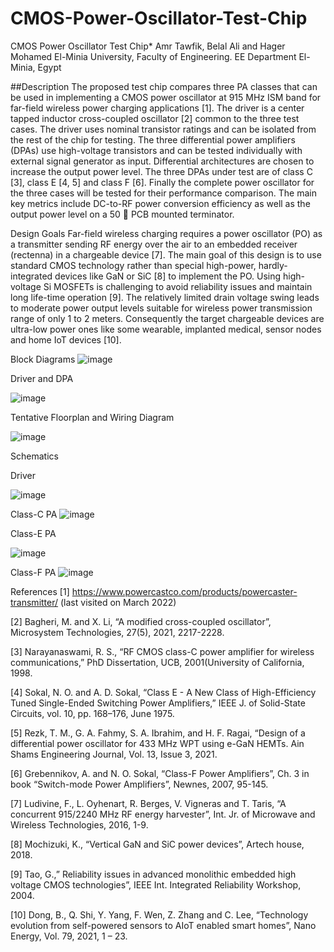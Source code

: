 # CMOS-Power-Oscillator-Test-Chip
CMOS Power Oscillator Test Chip*
Amr Tawfik, Belal Ali and Hager Mohamed
El-Minia University, Faculty of Engineering. EE Department
El-Minia, Egypt


##Description
The proposed test chip compares three PA classes that can be used in implementing a CMOS power oscillator at 915 MHz ISM band for far-field wireless power charging applications [1]. The driver is a  center tapped inductor cross-coupled oscillator [2] common to the three test cases. The driver uses nominal transistor ratings and can be isolated from the rest of the chip for testing. The three differential power amplifiers (DPAs) use high-voltage transistors and can be tested individually with external signal generator as input. Differential architectures are chosen to increase the output power level. The three DPAs under test are of class C [3], class E [4, 5] and class F [6]. Finally the complete power oscillator for the three cases will be tested for their performance comparison. The main key metrics include DC-to-RF power conversion efficiency as well as the output power level on a 50  PCB mounted terminator. 


Design Goals
Far-field wireless charging requires a power oscillator (PO) as a transmitter sending RF energy over the air to an embedded receiver (rectenna) in a chargeable device [7]. The main goal of this design is to use standard CMOS technology rather than special high-power, hardly-integrated devices like GaN or SiC [8] to implement the PO. Using high-voltage Si MOSFETs is challenging to avoid reliability issues and maintain long life-time operation [9]. The relatively limited drain voltage swing leads to moderate power output levels suitable for wireless power transmission range of only 1 to 2 meters. Consequently the target chargeable devices are ultra-low power ones like some wearable, implanted medical, sensor nodes and home IoT devices [10].



Block Diagrams
![image](https://user-images.githubusercontent.com/102924726/165120442-8f6abe10-d708-482e-86d1-345525e285df.png)

Driver and DPA
 
![image](https://user-images.githubusercontent.com/102924726/165120556-6ff02a4c-454d-40f5-8583-d7aa11943886.png)



Tentative Floorplan and Wiring Diagram

![image](https://user-images.githubusercontent.com/102924726/165120859-af077f53-6029-413b-a1fd-a0fdf6373870.png)

                           
Schematics


Driver


![image](https://user-images.githubusercontent.com/102924726/165120919-e4920358-a9c2-4734-8a05-30a569c9f612.png)





Class-C PA
       ![image](https://user-images.githubusercontent.com/102924726/165121326-6f759a45-7234-462b-b301-c14aa5b073bf.png)
       
        
        

Class-E PA


![image](https://user-images.githubusercontent.com/102924726/165121087-bb2525bf-67bb-406e-aca6-2b54b20aa348.png)








Class-F PA
![image](https://user-images.githubusercontent.com/102924726/165121125-0a2fa173-6114-4d6d-847c-45ef340ae3c8.png)














References
[1]  https://www.powercastco.com/products/powercaster-transmitter/ (last visited on March 2022)

[2] Bagheri, M. and X. Li, “A modified cross-coupled oscillator”, Microsystem Technologies, 27(5), 2021, 2217-2228.‏

[3] Narayanaswami, R. S., “RF CMOS class-C power amplifier for wireless communications,” PhD Dissertation, UCB, 2001(University of California, 1998.

[4] Sokal, N. O. and A. D. Sokal, “Class E - A New Class of High-Efficiency Tuned  Single-Ended Switching Power Amplifiers,” IEEE J. of Solid-State Circuits, vol. 10,  pp. 168–176, June 1975.

[5] Rezk, T. M., G. A. Fahmy,  S. A. Ibrahim, and H. F. Ragai, “Design of a                                                    differential power oscillator for 433 MHz WPT using e-GaN HEMTs. Ain Shams Engineering Journal, Vol. 13, Issue 3, 2021. 

[6] Grebennikov, A. and N. O. Sokal, “Class-F Power Amplifiers”, Ch. 3 in book “Switch-mode Power Amplifiers”, Newnes, 2007, 95-145.

[7] Ludivine, F., L. Oyhenart, R. Berges, V. Vigneras and T. Taris, “A concurrent 
915/2240 MHz RF energy harvester”, Int. Jr. of Microwave and Wireless Technologies, 
2016, 1-9.

[8] Mochizuki, K., “Vertical GaN and SiC power devices”, Artech house, 2018.

[9] Tao, G.,” Reliability issues in advanced monolithic embedded high voltage CMOS technologies”, IEEE Int. Integrated Reliability Workshop, 2004.

[10] Dong, B., Q. Shi, Y. Yang, F. Wen, Z. Zhang and C. Lee, “Technology evolution from self-powered sensors to AIoT enabled smart homes”, Nano Energy, Vol. 79, 2021, 1 – 23.
